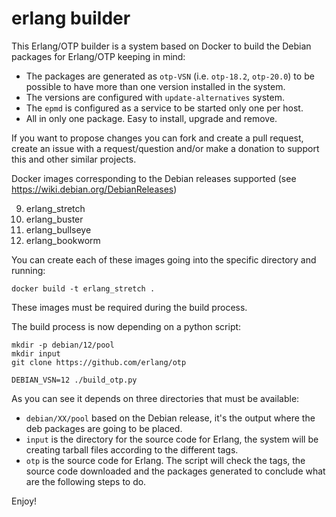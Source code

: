 erlang builder
==============

This Erlang/OTP builder is a system based on Docker to build the Debian packages for Erlang/OTP keeping in mind:

- The packages are generated as `otp-VSN` (i.e. `otp-18.2`, `otp-20.0`) to be possible to have more than one version installed in the system.
- The versions are configured with `update-alternatives` system.
- The `epmd` is configured as a service to be started only one per host.
- All in only one package. Easy to install, upgrade and remove.

If you want to propose changes you can fork and create a pull request, create an issue with a request/question and/or make a donation to support this and other similar projects.

Docker images corresponding to the Debian releases supported (see https://wiki.debian.org/DebianReleases)

9. erlang_stretch
10. erlang_buster
11. erlang_bullseye
12. erlang_bookworm

You can create each of these images going into the specific directory and running:

```
docker build -t erlang_stretch .
```

These images must be required during the build process.

The build process is now depending on a python script:

```
mkdir -p debian/12/pool
mkdir input
git clone https://github.com/erlang/otp

DEBIAN_VSN=12 ./build_otp.py
```

As you can see it depends on three directories that must be available:

- `debian/XX/pool` based on the Debian release, it's the output where the deb packages are going to be placed.
- `input` is the directory for the source code for Erlang, the system will be creating tarball files according to the different tags.
- `otp` is the source code for Erlang. The script will check the tags, the source code downloaded and the packages generated to conclude what are the following steps to do.


Enjoy!
